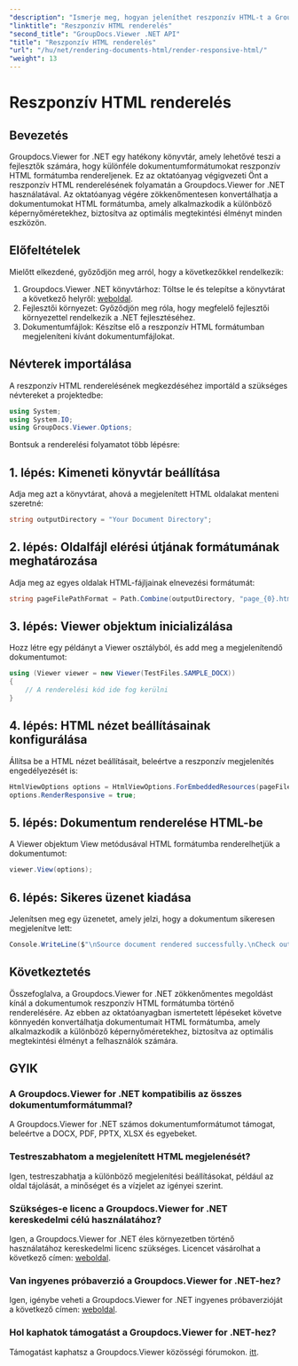 ```yaml
---
"description": "Ismerje meg, hogyan jeleníthet reszponzív HTML-t a Groupdocs.Viewer for .NET segítségével, biztosítva az optimális megtekintési élményt minden eszközön."
"linktitle": "Reszponzív HTML renderelés"
"second_title": "GroupDocs.Viewer .NET API"
"title": "Reszponzív HTML renderelés"
"url": "/hu/net/rendering-documents-html/render-responsive-html/"
"weight": 13
---
```


# Reszponzív HTML renderelés

## Bevezetés
Groupdocs.Viewer for .NET egy hatékony könyvtár, amely lehetővé teszi a fejlesztők számára, hogy különféle dokumentumformátumokat reszponzív HTML formátumba rendereljenek. Ez az oktatóanyag végigvezeti Önt a reszponzív HTML renderelésének folyamatán a Groupdocs.Viewer for .NET használatával. Az oktatóanyag végére zökkenőmentesen konvertálhatja a dokumentumokat HTML formátumba, amely alkalmazkodik a különböző képernyőméretekhez, biztosítva az optimális megtekintési élményt minden eszközön.
## Előfeltételek
Mielőtt elkezdené, győződjön meg arról, hogy a következőkkel rendelkezik:
1. Groupdocs.Viewer .NET könyvtárhoz: Töltse le és telepítse a könyvtárat a következő helyről: [weboldal](https://releases.groupdocs.com/viewer/net/).
2. Fejlesztői környezet: Győződjön meg róla, hogy megfelelő fejlesztői környezettel rendelkezik a .NET fejlesztéséhez.
3. Dokumentumfájlok: Készítse elő a reszponzív HTML formátumban megjeleníteni kívánt dokumentumfájlokat.

## Névterek importálása
A reszponzív HTML renderelésének megkezdéséhez importáld a szükséges névtereket a projektedbe:
```csharp
using System;
using System.IO;
using GroupDocs.Viewer.Options;
```

Bontsuk a renderelési folyamatot több lépésre:
## 1. lépés: Kimeneti könyvtár beállítása
Adja meg azt a könyvtárat, ahová a megjelenített HTML oldalakat menteni szeretné:
```csharp
string outputDirectory = "Your Document Directory";
```
## 2. lépés: Oldalfájl elérési útjának formátumának meghatározása
Adja meg az egyes oldalak HTML-fájljainak elnevezési formátumát:
```csharp
string pageFilePathFormat = Path.Combine(outputDirectory, "page_{0}.html");
```
## 3. lépés: Viewer objektum inicializálása
Hozz létre egy példányt a Viewer osztályból, és add meg a megjelenítendő dokumentumot:
```csharp
using (Viewer viewer = new Viewer(TestFiles.SAMPLE_DOCX))
{
    // A renderelési kód ide fog kerülni
}
```
## 4. lépés: HTML nézet beállításainak konfigurálása
Állítsa be a HTML nézet beállításait, beleértve a reszponzív megjelenítés engedélyezését is:
```csharp
HtmlViewOptions options = HtmlViewOptions.ForEmbeddedResources(pageFilePathFormat);
options.RenderResponsive = true;
```
## 5. lépés: Dokumentum renderelése HTML-be
A Viewer objektum View metódusával HTML formátumba renderelhetjük a dokumentumot:
```csharp
viewer.View(options);
```
## 6. lépés: Sikeres üzenet kiadása
Jelenítsen meg egy üzenetet, amely jelzi, hogy a dokumentum sikeresen megjelenítve lett:
```csharp
Console.WriteLine($"\nSource document rendered successfully.\nCheck output in {outputDirectory}.");
```

## Következtetés
Összefoglalva, a Groupdocs.Viewer for .NET zökkenőmentes megoldást kínál a dokumentumok reszponzív HTML formátumba történő renderelésére. Az ebben az oktatóanyagban ismertetett lépéseket követve könnyedén konvertálhatja dokumentumait HTML formátumba, amely alkalmazkodik a különböző képernyőméretekhez, biztosítva az optimális megtekintési élményt a felhasználók számára.
## GYIK
### A Groupdocs.Viewer for .NET kompatibilis az összes dokumentumformátummal?
A Groupdocs.Viewer for .NET számos dokumentumformátumot támogat, beleértve a DOCX, PDF, PPTX, XLSX és egyebeket.
### Testreszabhatom a megjelenített HTML megjelenését?
Igen, testreszabhatja a különböző megjelenítési beállításokat, például az oldal tájolását, a minőséget és a vízjelet az igényei szerint.
### Szükséges-e licenc a Groupdocs.Viewer for .NET kereskedelmi célú használatához?
Igen, a Groupdocs.Viewer for .NET éles környezetben történő használatához kereskedelmi licenc szükséges. Licencet vásárolhat a következő címen: [weboldal](https://purchase.groupdocs.com/buy).
### Van ingyenes próbaverzió a Groupdocs.Viewer for .NET-hez?
Igen, igénybe veheti a Groupdocs.Viewer for .NET ingyenes próbaverzióját a következő címen: [weboldal](https://releases.groupdocs.com/).
### Hol kaphatok támogatást a Groupdocs.Viewer for .NET-hez?
Támogatást kaphatsz a Groupdocs.Viewer közösségi fórumokon. [itt](https://forum.groupdocs.com/c/viewer/9).
